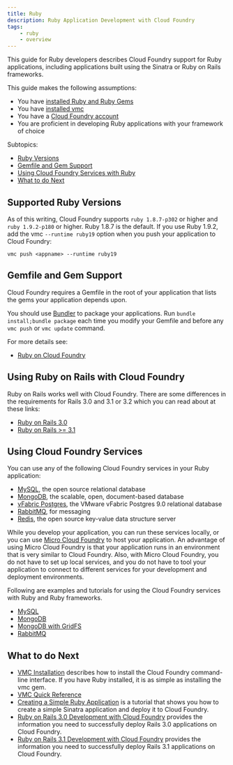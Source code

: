 ```yaml
---
title: Ruby
description: Ruby Application Development with Cloud Foundry
tags:
    - ruby
    - overview
---
```


This guide for Ruby developers describes Cloud Foundry support for Ruby
applications, including applications built using the Sinatra or Ruby on Rails
frameworks.

This guide makes the following assumptions:

-  You have [installed Ruby and Ruby Gems](installing-ruby.html)
-  You have [installed vmc](/tools/vmc/installing-vmc.html)
-  You have a [Cloud Foundry account](http://www.cloudfoundry.com/signup)
-  You are proficient in developing Ruby applications with your framework of
   choice

Subtopics:

-  [Ruby Versions](#supported-ruby-versions)
-  [Gemfile and Gem Support](#gemfile-and-gem-support)
-  [Using Cloud Foundry Services with Ruby](#using-cloud-foundry-services)
-  [What to do Next](#what-to-do-next)

## Supported Ruby Versions

As of this writing, Cloud Foundry supports `ruby 1.8.7-p302` or higher and
`ruby 1.9.2-p180` or higher.
Ruby 1.8.7 is the default. If you use Ruby 1.9.2, add the vmc `--runtime ruby19`
option when you push your application to Cloud Foundry:

    vmc push <appname> --runtime ruby19

## Gemfile and Gem Support

Cloud Foundry requires a Gemfile in the root of your application that lists
the gems your application depends upon.

You should use [Bundler](http://gembundler.com) to package your applications.
Run `bundle install;bundle package` each time you modify your Gemfile and
before any `vmc push` or `vmc update` command.

For more details see:

+ [Ruby on Cloud Foundry](/frameworks/ruby/ruby-cf.html)

## Using Ruby on Rails with Cloud Foundry

Ruby on Rails works well with Cloud Foundry. There are some differences in the
requirements for Rails 3.0 and 3.1 or 3.2 which you can read about at these links:

+   [Ruby on Rails 3.0](/frameworks/ruby/rails-3-0.html)
+   [Ruby on Rails >= 3.1](/frameworks/ruby/rails-3-1.html)

## Using Cloud Foundry Services

You can use any of the following Cloud Foundry services in your Ruby application:

-   [MySQL](http://www.mysql.com/), the open source relational database
-   [MongoDB](http://www.mongodb.org/), the scalable, open,
    document-based database
-   [vFabric Postgres](http://www.vmware.com/products/datacenter-virtualization/vfabric-data-director),
    the VMware vFabric Postgres 9.0 relational database
-   [RabbitMQ](http://www.rabbitmq.com/), for messaging
-   [Redis](http://redis.io/), the open source key-value data structure server

While you develop your application, you can run these services locally, or you
can use [Micro Cloud Foundry](/infrastructure/micro/installing-mcf.html) to host your application.
An advantage of using Micro Cloud Foundry is that your application runs in an
environment that is very similar to Cloud Foundry. Also, with Micro Cloud
Foundry, you do not have to set up local services, and you do not have to tool
your application to connect to different services for your development and
deployment environments.

Following are examples and tutorials for using the Cloud Foundry services with Ruby and Ruby frameworks.

-   [MySQL](/services/mysql/ruby-mysql.html)
-   [MongoDB](/services/mongodb/ruby-mongodb.html)
-   [MongoDB with GridFS](/services/mongodb/ruby-mongodb-gridfs.html)
-   [RabbitMQ](/services/rabbitmq/ruby-rabbitmq.html)

## What to do Next

-   [VMC Installation](/tools/vmc/installing-vmc.html) describes how to install the Cloud Foundry command-line interface. If you have Ruby installed, it is as simple as installing the vmc gem.
-   [VMC Quick Reference](/tools/vmc/vmc-quick-ref.html)
-   [Creating a Simple Ruby Application](ruby-simple.html) is a tutorial that shows you how to create a simple Sinatra application and deploy it to Cloud Foundry.
-   [Ruby on Rails 3.0 Development with Cloud Foundry](rails-3-0.html) provides the information you need to successfully deploy Rails 3.0 applications on Cloud Foundry.
-   [Ruby on Rails 3.1 Development with Cloud Foundry](rails-3-1.html) provides the information you need to successfully deploy Rails 3.1 applications on Cloud Foundry.